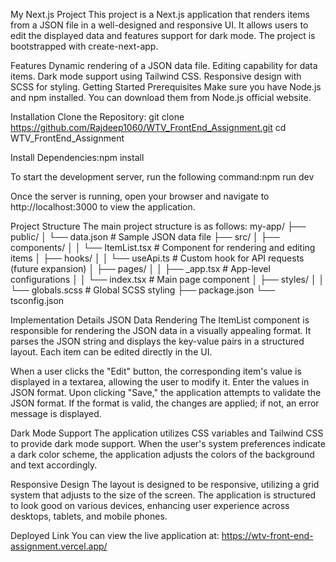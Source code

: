 My Next.js Project
This project is a Next.js application that renders items from a JSON file in a well-designed and responsive UI. It allows users to edit the displayed data and features support for dark mode. The project is bootstrapped with create-next-app.

Features
Dynamic rendering of a JSON data file.
Editing capability for data items.
Dark mode support using Tailwind CSS.
Responsive design with SCSS for styling.
Getting Started
Prerequisites
Make sure you have Node.js and npm installed. You can download them from Node.js official website.

Installation
Clone the Repository:
git clone https://github.com/Rajdeep1060/WTV_FrontEnd_Assignment.git
cd WTV_FrontEnd_Assignment

Install Dependencies:npm install

To start the development server, run the following command:npm run dev 

Once the server is running, open your browser and navigate to http://localhost:3000 to view the application.

Project Structure
The main project structure is as follows:
my-app/
├── public/
│   └── data.json              # Sample JSON data file
├── src/
│   ├── components/
│   │   └── ItemList.tsx       # Component for rendering and editing items
│   ├── hooks/
│   │   └── useApi.ts          # Custom hook for API requests (future expansion)
│   ├── pages/
│   │   ├── _app.tsx           # App-level configurations
│   │   └── index.tsx          # Main page component
│   ├── styles/
│   │   └── globals.scss       # Global SCSS styling
├── package.json
└── tsconfig.json


Implementation Details
JSON Data Rendering
The ItemList component is responsible for rendering the JSON data in a visually appealing format. It parses the JSON string and displays the key-value pairs in a structured layout. Each item can be edited directly in the UI.

When a user clicks the "Edit" button, the corresponding item's value is displayed in a textarea, allowing the user to modify it. Enter the values in JSON format. Upon clicking "Save," the application attempts to validate the JSON format. If the format is valid, the changes are applied; if not, an error message is displayed.

Dark Mode Support
The application utilizes CSS variables and Tailwind CSS to provide dark mode support. When the user's system preferences indicate a dark color scheme, the application adjusts the colors of the background and text accordingly.

Responsive Design
The layout is designed to be responsive, utilizing a grid system that adjusts to the size of the screen. The application is structured to look good on various devices, enhancing user experience across desktops, tablets, and mobile phones.

Deployed Link
You can view the live application at: https://wtv-front-end-assignment.vercel.app/
